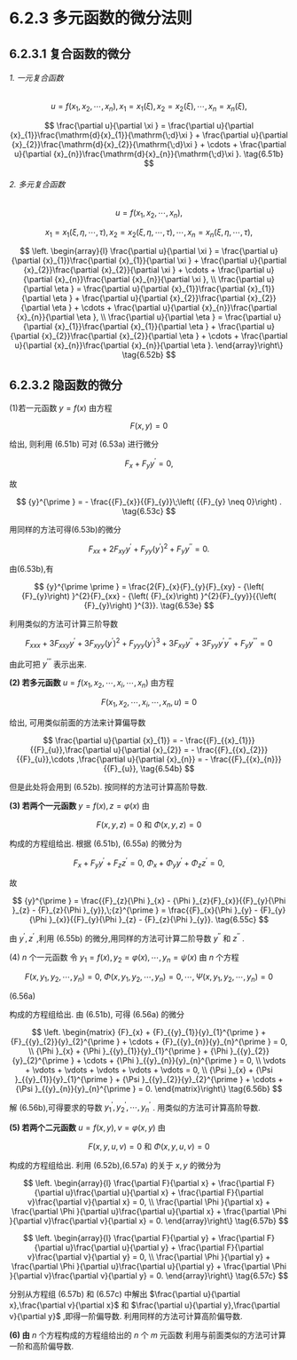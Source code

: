 # 6.2.3 多元函数的微分法则

## 6.2.3.1 复合函数的微分

###### 1. 一元复合函数

$$
u = f\left( {{x}_{1},{x}_{2},\cdots ,{x}_{n}}\right) ,{x}_{1} = {x}_{1}\left( \xi \right) ,{x}_{2} = {x}_{2}\left( \xi \right) ,\cdots ,{x}_{n} = {x}_{n}\left( \xi \right) , \tag{6.51a}
$$

$$
\frac{\partial u}{\partial \xi } = \frac{\partial u}{\partial {x}_{1}}\frac{\mathrm{d}{x}_{1}}{\mathrm{\;d}\xi } + \frac{\partial u}{\partial {x}_{2}}\frac{\mathrm{d}{x}_{2}}{\mathrm{\;d}\xi } + \cdots  + \frac{\partial u}{\partial {x}_{n}}\frac{\mathrm{d}{x}_{n}}{\mathrm{\;d}\xi }. \tag{6.51b}
$$

###### 2. 多元复合函数

$$
u = f\left( {{x}_{1},{x}_{2},\cdots ,{x}_{n}}\right) ,
$$

$$
{x}_{1} = {x}_{1}\left( {\xi ,\eta ,\cdots ,\tau }\right) ,{x}_{2} = {x}_{2}\left( {\xi ,\eta ,\cdots ,\tau }\right) ,\cdots ,{x}_{n} = {x}_{n}\left( {\xi ,\eta ,\cdots ,\tau }\right) , \tag{6.52a}
$$

$$
\left. \begin{array}{l} \frac{\partial u}{\partial \xi } = \frac{\partial u}{\partial {x}_{1}}\frac{\partial {x}_{1}}{\partial \xi } + \frac{\partial u}{\partial {x}_{2}}\frac{\partial {x}_{2}}{\partial \xi } + \cdots  + \frac{\partial u}{\partial {x}_{n}}\frac{\partial {x}_{n}}{\partial \xi }, \\  \frac{\partial u}{\partial \eta } = \frac{\partial u}{\partial {x}_{1}}\frac{\partial {x}_{1}}{\partial \eta } + \frac{\partial u}{\partial {x}_{2}}\frac{\partial {x}_{2}}{\partial \eta } + \cdots  + \frac{\partial u}{\partial {x}_{n}}\frac{\partial {x}_{n}}{\partial \eta }, \\  \frac{\partial u}{\partial \eta } = \frac{\partial u}{\partial {x}_{1}}\frac{\partial {x}_{1}}{\partial \eta } + \frac{\partial u}{\partial {x}_{2}}\frac{\partial {x}_{2}}{\partial \eta } + \cdots  + \frac{\partial u}{\partial {x}_{n}}\frac{\partial {x}_{n}}{\partial \eta }. \end{array}\right\}   \tag{6.52b}
$$

## 6.2.3.2 隐函数的微分

(1)若一元函数 $y = f\left( x\right)$ 由方程

$$
F\left( {x, y}\right)  = 0 \tag{6.53a}
$$

给出, 则利用 (6.51b) 可对 (6.53a) 进行微分

$$
{F}_{x} + {F}_{y}{y}^{\prime } = 0, \tag{6.53b}
$$

故

$$
{y}^{\prime } =  - \frac{{F}_{x}}{{F}_{y}}\;\left( {{F}_{y} \neq  0}\right) . \tag{6.53c}
$$

用同样的方法可得(6.53b)的微分

$$
{F}_{xx} + 2{F}_{xy}{y}^{\prime } + {F}_{yy}{\left( {y}^{\prime }\right) }^{2} + {F}_{y}{y}^{\prime \prime } = 0. \tag{6.53d}
$$

由(6.53b),有

$$
{y}^{\prime \prime } = \frac{2{F}_{x}{F}_{y}{F}_{xy} - {\left( {F}_{y}\right) }^{2}{F}_{xx} - {\left( {F}_{x}\right) }^{2}{F}_{yy}}{{\left( {F}_{y}\right) }^{3}}. \tag{6.53e}
$$

利用类似的方法可计算三阶导数

$$
{F}_{xxx} + 3{F}_{xxy}{y}^{\prime } + 3{F}_{xyy}{\left( {y}^{\prime }\right) }^{2} + {F}_{yyy}{\left( {y}^{\prime }\right) }^{3} + 3{F}_{xy}{y}^{\prime \prime } + 3{F}_{yy}{y}^{\prime }{y}^{\prime \prime } + {F}_{y}{y}^{\prime \prime \prime } = 0 \tag{6.53f}
$$

由此可把 ${y}^{\prime \prime \prime }$ 表示出来.

**(2) 若多元函数** $u = f\left( {{x}_{1},{x}_{2},\cdots ,{x}_{i},\cdots ,{x}_{n}}\right)$ 由方程

$$
F\left( {{x}_{1},{x}_{2},\cdots ,{x}_{i},\cdots ,{x}_{n}, u}\right)  = 0 \tag{6.54a}
$$

给出, 可用类似前面的方法来计算偏导数

$$
\frac{\partial u}{\partial {x}_{1}} =  - \frac{{F}_{{x}_{1}}}{{F}_{u}},\frac{\partial u}{\partial {x}_{2}} =  - \frac{{F}_{{x}_{2}}}{{F}_{u}},\cdots ,\frac{\partial u}{\partial {x}_{n}} =  - \frac{{F}_{{x}_{n}}}{{F}_{u}}, \tag{6.54b}
$$

但是此处将会用到 (6.52b). 按同样的方法可计算高阶导数.

**(3) 若两个一元函数** $y = f\left( x\right) , z = \varphi \left( x\right)$ 由

$$
F\left( {x, y, z}\right)  = 0\text{ 和 }\Phi \left( {x, y, z}\right)  = 0 \tag{6.55a}
$$

构成的方程组给出. 根据 (6.51b), (6.55a) 的微分为

$$
{F}_{x} + {F}_{y}{y}^{\prime } + {F}_{z}{z}^{\prime } = 0,\;{\Phi }_{x} + {\Phi }_{y}{y}^{\prime } + {\Phi }_{z}{z}^{\prime } = 0, \tag{6.55b}
$$

故

$$
{y}^{\prime } = \frac{{F}_{z}{\Phi }_{x} - {\Phi }_{z}{F}_{x}}{{F}_{y}{\Phi }_{z} - {F}_{z}{\Phi }_{y}},\;{z}^{\prime } = \frac{{F}_{x}{\Phi }_{y} - {F}_{y}{\Phi }_{x}}{{F}_{y}{\Phi }_{z} - {F}_{z}{\Phi }_{y}}. \tag{6.55c}
$$

由 ${y}^{\prime },{z}^{\prime }$ ,利用 (6.55b) 的微分,用同样的方法可计算二阶导数 ${y}^{\prime \prime }$ 和 ${z}^{\prime \prime }$ .

(4) $n$ 个一元函数 令 ${y}_{1} = f\left( x\right) ,{y}_{2} = \varphi \left( x\right) ,\cdots ,{y}_{n} = \psi \left( x\right)$ 由 $n$ 个方程

$$
F\left( {x,{y}_{1},{y}_{2},\cdots ,{y}_{n}}\right)  = 0,\;\Phi \left( {x,{y}_{1},{y}_{2},\cdots ,{y}_{n}}\right)  = 0,\cdots ,\Psi \left( {x,{y}_{1},{y}_{2},\cdots ,{y}_{n}}\right)  = 0
$$

(6.56a)

构成的方程组给出. 由 (6.51b), 可得 (6.56a) 的微分

$$
\left. \begin{matrix} {F}_{x} + {F}_{{y}_{1}}{y}_{1}^{\prime } + {F}_{{y}_{2}}{y}_{2}^{\prime } + \cdots  + {F}_{{y}_{n}}{y}_{n}^{\prime } = 0, \\  {\Phi }_{x} + {\Phi }_{{y}_{1}}{y}_{1}^{\prime } + {\Phi }_{{y}_{2}}{y}_{2}^{\prime } + \cdots  + {\Phi }_{{y}_{n}}{y}_{n}^{\prime } = 0, \\  \vdots  + \vdots  + \vdots  + \vdots  + \vdots  + \vdots  = 0, \\  {\Psi }_{x} + {\Psi }_{{y}_{1}}{y}_{1}^{\prime } + {\Psi }_{{y}_{2}}{y}_{2}^{\prime } + \cdots  + {\Psi }_{{y}_{n}}{y}_{n}^{\prime } = 0. \end{matrix}\right\}   \tag{6.56b}
$$

解 (6.56b),可得要求的导数 ${y}_{1}^{\prime },{y}_{2}^{\prime },\cdots ,{y}_{n}^{\prime }$ . 用类似的方法可计算高阶导数.

**(5) 若两个二元函数** $u = f\left( {x, y}\right) , v = \varphi \left( {x, y}\right)$ 由

$$
F\left( {x, y, u, v}\right)  = 0\text{ 和 }\Phi \left( {x, y, u, v}\right)  = 0 \tag{6.57a}
$$

构成的方程组给出. 利用 (6.52b),(6.57a) 的关于 $x, y$ 的微分为

$$
\left. \begin{array}{l} \frac{\partial F}{\partial x} + \frac{\partial F}{\partial u}\frac{\partial u}{\partial x} + \frac{\partial F}{\partial v}\frac{\partial v}{\partial x} = 0, \\  \frac{\partial \Phi }{\partial x} + \frac{\partial \Phi }{\partial u}\frac{\partial u}{\partial x} + \frac{\partial \Phi }{\partial v}\frac{\partial v}{\partial x} = 0. \end{array}\right\}   \tag{6.57b}
$$

$$
\left. \begin{array}{l} \frac{\partial F}{\partial y} + \frac{\partial F}{\partial u}\frac{\partial u}{\partial y} + \frac{\partial F}{\partial v}\frac{\partial v}{\partial y} = 0, \\  \frac{\partial \Phi }{\partial y} + \frac{\partial \Phi }{\partial u}\frac{\partial u}{\partial y} + \frac{\partial \Phi }{\partial v}\frac{\partial v}{\partial y} = 0. \end{array}\right\}   \tag{6.57c}
$$

分别从方程组 (6.57b) 和 (6.57c) 中解出 $\frac{\partial u}{\partial x},\frac{\partial v}{\partial x}$ 和 $\frac{\partial u}{\partial y},\frac{\partial v}{\partial y}$ ,即得一阶偏导数. 利用同样的方法可计算高阶偏导数.

**(6) 由** $n$ 个方程构成的方程组给出的 $n$ 个 $m$ 元函数 利用与前面类似的方法可计算一阶和高阶偏导数.
